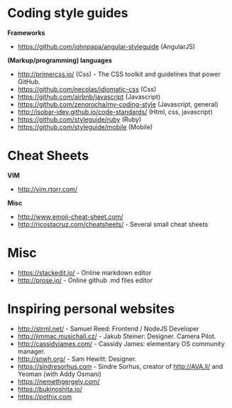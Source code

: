 # Coding style guides
**Frameworks**
- https://github.com/johnpapa/angular-styleguide (AngularJS)

**(Markup/programming) languages**
- http://primercss.io/ (Css) - The CSS toolkit and guidelines that power GitHub.
- https://github.com/necolas/idiomatic-css (Css)
- https://github.com/airbnb/javascript (Javascript) 
- https://github.com/zenorocha/my-coding-style (Javascript, general) 
- http://isobar-idev.github.io/code-standards/ (Html, css, javascript) 
- https://github.com/styleguide/ruby (Ruby) 
- https://github.com/styleguide/mobile (Mobile)
 
# Cheat Sheets
**VIM**
- http://vim.rtorr.com/

**Misc**
- http://www.emoji-cheat-sheet.com/
- http://ricostacruz.com/cheatsheets/ - Several small cheat sheets

# Misc
- https://stackedit.io/ - Online markdown editor
- http://prose.io/ - Online github .md files editor

# Inspiring personal websites
- http://strml.net/ - Samuel Reed: Frontend / NodeJS Developer
- http://jimmac.musichall.cz/ - Jakub Steiner: Designer. Camera Pilot.
- http://cassidyjames.com/ - Cassidy James: elementary OS community manager.
- http://snwh.org/ - Sam Hewitt: Designer.
- https://sindresorhus.com - Sindre Sorhus, creator of http://AVA.li/ and Yeoman (with Addy Osmani)
- https://nemethgergely.com/
- https://bukinoshita.io/
- https://pothix.com
